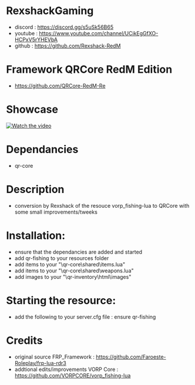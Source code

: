 # RexshackGaming
- discord : https://discord.gg/s5uSk56B65
- youtube : https://www.youtube.com/channel/UCikEgGfXO-HCPxV5rYHEVbA
- github : https://github.com/Rexshack-RedM

# Framework QRCore RedM Edition
- https://github.com/QRCore-RedM-Re

# Showcase
[![Watch the video](https://img.youtube.com/vi/ogOUm9MKatM/maxresdefault.jpg)](https://youtu.be/ogOUm9MKatM)

# Dependancies
- qr-core

# Description
- conversion by Rexshack of the resouce vorp_fishing-lua to QRCore with some small improvements/tweeks

# Installation:
- ensure that the dependancies are added and started
- add qr-fishing to your resources folder
- add items to your "\qr-core\shared\items.lua"
- add items to your "\qr-core\shared\weapons.lua"
- add images to your "\qr-inventory\html\images"

# Starting the resource:
- add the following to your server.cfg file : ensure qr-fishing

# Credits
- original source FRP_Framework : https://github.com/Faroeste-Roleplay/frp-lua-rdr3
- addtional edits/improvements VORP Core : https://github.com/VORPCORE/vorp_fishing-lua
